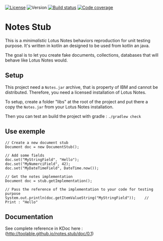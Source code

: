 [![License](https://img.shields.io/badge/license-GPLv2-blue.svg)](https://github.com/toolable/notes.stub/blob/develop/LICENSE)
![Version](https://img.shields.io/badge/version-0.1-yellow.svg)
[![Build status](https://travis-ci.org/toolable/notes.stub.svg?branch=develop)](https://travis-ci.org/toolable/notes.stub/branches)
[![Code coverage](https://img.shields.io/codecov/c/github/toolable/notes.stub/develop.svg)](https://codecov.io/github/toolable/notes.stub/?branch=develop)

# Notes Stub
This is a *minimalistic* Lotus Notes behaviors reproduction for unit testing purpose. It's written in kotlin an designed to be used from kotlin an java.

The goal is to let you create fake documents, collections, databases that will behave like Lotus Notes would.

## Setup
This project need a `Notes.jar` archive, that is property of IBM and cannot be distributed. Therefore, you need a licensed installation of Lotus Notes.

To setup, create a folder "libs" at the root of the project and put there a copy the `Notes.jar` from your Lotus Notes installation.

Then you can test an build the project with gradle : `./gradlew check`

## Use exemple
```
// Create a new document stub
Document doc = new DocumentStub();

// Add some fields
doc.set("MyStringField", "Hello");
doc.set("MyNumerciField", 42);
doc.set("MyDateTimeField", DateTime.now());

// Get the notes implementation
Document doc = stub.getImplementation();

// Pass the reference of the implementation to your code for testing purpose
System.out.println(doc.getItemValueString("MyStringField"));    // Print : "Hello"
```

## Documentation
See complete reference in KDoc here : (http://toolable.github.io/notes.stub/doc/0.1)